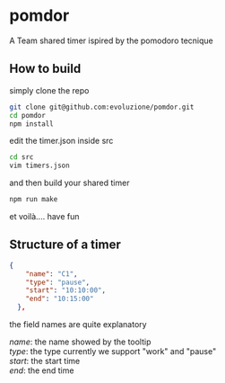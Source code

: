 # pomdor
A Team shared timer ispired by the pomodoro tecnique
## How to build
simply clone the repo
```sh
git clone git@github.com:evoluzione/pomdor.git 
cd pomdor
npm install
```
edit the timer.json inside src
```sh
cd src
vim timers.json
```
and then build your shared timer
```sh
npm run make
```
et voilà....
have fun
## Structure of a timer
```json
{
    "name": "C1",
    "type": "pause",
    "start": "10:10:00",
    "end": "10:15:00"
  },
```
the field names are quite explanatory

*name*: the name showed by the tooltip  
*type*: the type currently we support "work" and "pause"  
*start*: the start time  
*end*: the end time  
